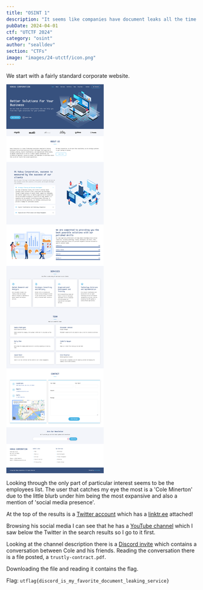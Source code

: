 ```yaml
---
title: "OSINT 1"
description: "It seems like companies have document leaks all the time nowadays. I wonder if this company has any."
pubDate: 2024-04-01
ctf: "UTCTF 2024"
category: "osint"
author: "sealldev"
section: "CTFs"
image: "images/24-utctf/icon.png"
---
```


We start with a fairly standard corporate website.

![osint1.png](images/24-utctf/osint1.png)

Looking through the only part of particular interest seems to be the employees list. The user that catches my eye the most is a 'Cole Minerton' due to the little blurb under him being the most expansive and also a mention of 'social media presence'.

At the top of the results is a [Twitter account](https://twitter.com/coleminerton) which has a [linktr.ee](https://linktr.ee/coleminerton) attached!

Browsing his social media I can see that he has a [YouTube channel](https://www.youtube.com/channel/UCkdrU8xdCgL0oasGsZAlUpw) which I saw below the Twitter in the search results so I go to it first.

Looking at the channel description there is a [Discord invite](https://discord.gg/re9ez8ey) which contains a conversation between Cole and his friends. Reading the conversation there is a file posted, a `trustly-contract.pdf`.

Downloading the file and reading it contains the flag.

Flag: `utflag{discord_is_my_favorite_document_leaking_service}`